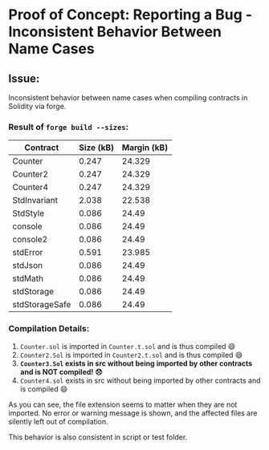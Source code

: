 # Proof of Concept: Reporting a Bug - Inconsistent Behavior Between Name Cases

## Issue:

Inconsistent behavior between name cases when compiling contracts in Solidity via forge.

### Result of `forge build --sizes`:

| Contract       | Size (kB) | Margin (kB) |
| -------------- | --------- | ----------- |
| Counter        | 0.247     | 24.329      |
| Counter2       | 0.247     | 24.329      |
| Counter4       | 0.247     | 24.329      |
| StdInvariant   | 2.038     | 22.538      |
| StdStyle       | 0.086     | 24.49       |
| console        | 0.086     | 24.49       |
| console2       | 0.086     | 24.49       |
| stdError       | 0.591     | 23.985      |
| stdJson        | 0.086     | 24.49       |
| stdMath        | 0.086     | 24.49       |
| stdStorage     | 0.086     | 24.49       |
| stdStorageSafe | 0.086     | 24.49       |

### Compilation Details:

1. `Counter.sol` is imported in `Counter.t.sol` and is thus compiled :smile:
2. `Counter2.Sol` is imported in `Counter2.t.sol` and is thus compiled :smile:
3. **`Counter3.Sol` exists in src without being imported by other contracts and is NOT compiled! :disappointed:**
4. `Counter4.sol` exists in src without being imported by other contracts and is compiled :smile:

As you can see, the file extension seems to matter when they are not imported. No error or warning message is shown, and the affected files are silently left out of compilation.

This behavior is also consistent in script or test folder.
